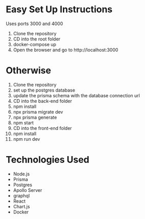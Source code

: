 # Easy Set Up Instructions #

Uses ports 3000 and 4000

1. Clone the repository
2. CD into the root folder
3. docker-compose up
4. Open the browser and go to http://localhost:3000

# Otherwise #

1. Clone the repository
2. set up the postgres database 
3. update the prisma schema with the database connection url
4. CD into the back-end folder
5. npm install
6. npx prisma migrate dev
7. npx prisma generate
8. npm start
9. CD into the front-end folder
10. npm install
11. npm run dev


# Technologies Used # 

- Node.js
- Prisma
- Postgres
- Apollo Server
- graphql
- React
- Chart.js
- Docker